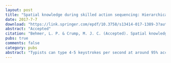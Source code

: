 ```yaml
---
layout: post
title: "Spatial knowledge during skilled action sequencing: Hierarchical versus non-hierarchical representations"
date: 2017-7-7
download: "https://link.springer.com/epdf/10.3758/s13414-017-1389-3?author_access_token=pC1d6ZZJjUEGlPh8A-Dr_pAH0g46feNdnc402WrhzyrjKH7VZxL1TlB4h4YRpn0uS0QB04xR9thfgo1BXVRyWDFRaZS_F7vH4mmG81H_7Q_cg7Ws-XByYvbO4fY4nUSFjfPfkjdr47xYjhn4U_A6Bg%3D%3D"
abstract: "Accepted"
citation: "Behmer, L. P. & Crump, M. J. C. (Accepted). Spatial knowledge during skilled action sequencing: Hierarchical versus non-hierarchical representations. Attention, Perception, & Psychophysics."
pubs: true
comments: false
category: pubs
abstract: "Typists can type 4-5 keystrokes per second at around 95% accuracy, yet they appear to have poor declarative knowledge of key locations. Logan and Crump (2011) accounted for this paradox by proposing that typing is hierarchically organized into two loops, with an outer-loop that transforms sentences into words and passes each word, one at a time, to an inner-loop which transforms each word into its constituent keystrokes; however the nature of the inner-loop’s spatial knowledge is not well understood. Key locations may be learned through the experiences of locating and traversing between keys. In daily life, people tend to type structured language and as a consequence certain keys and key-to-key transitions are experienced more frequently than others. Here, we asked whether or not this knowledge is structured hierarchically. For example, knowledge of key locations may be nested within representations of words, or the inner-loop may rely on knowledge that is independent from higher level structures. To test this, we had people type English, English-like, and random strings during normal, partially-occluded, and occluded typing. In both partially-occluded and occluded typing, error rates were higher while typing random strings compared to English and English-like strings, whereas there was no difference in error rates between English and English-like strings. This suggests that typists’ spatial knowledge of the keyboard is not driven by hierarchical word-level representations, but instead is likely driven by a collection of individual processes, such as knowledge of the sequential structure of language acquired by typing more frequently occurring letters."
---
```


